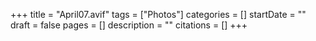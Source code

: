 +++
title = "April07.avif"
tags = ["Photos"]
categories = []
startDate = ""
draft = false
pages = []
description = ""
citations = []
+++
